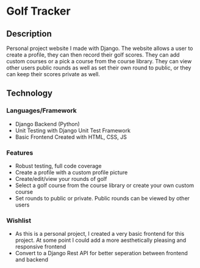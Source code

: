 # Golf Tracker
## Description
Personal project website I made with Django. The website allows a user to create a profile, they can then record their golf scores. They can add custom courses or a pick a course from the course library. They can view other users public rounds as well as set their own round to public, or they can keep their scores private as well.
## Technology
### Languages/Framework
- Django Backend (Python)
- Unit Testing with Django Unit Test Framework
- Basic Frontend Created with HTML, CSS, JS
### Features
- Robust testing, full code coverage
- Create a profile with a custom profile picture
- Create/edit/view your rounds of golf
- Select a golf course from the course library or create your own custom course
- Set rounds to public or private. Public rounds can be viewed by other users
### Wishlist
- As this is a personal project, I created a very basic frontend for this project. At some point I could add a more aesthetically pleasing and responsive frontend
- Convert to a Django Rest API for better seperation between frontend and backend
